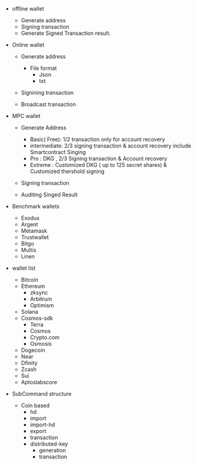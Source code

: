 - offline wallet
  - Generate address
  - Signing transaction
  - Generate Signed Transaction result.

- Online wallet
  - Generate address
  
    - File format 
      - Json
      - txt
  - Signining transaction
  - Broadcast transaction

- MPC wallet 
  - Generate Address 
    - Basic( Free): 1/2 transaction only for account recovery
    - intermediate: 2/3 signing transaction & account recovery include Smartcontract Singing
    - Pro : DKG , 2/3 Signing transaction & Account recovery
    - Extreme : Customized DKG ( up to 125 secret shares) & Customized thershold signing 

  - Signing transaction
  
  - Auditing Singed Result


- Benchmark wallets
  - Exodus
  - Argent
  - Metamask
  - Trustwallet
  - Bitgo
  - Multis
  - Linen


- wallet list 
  - Bitcoin
  - Ethereum
    - zksync
    - Arbitrum
    - Optimism
  - Solana
  - Cosmos-sdk
    - Terra
    - Cosmos
    - Crypto.com
    - Osmosis
  - Dogecoin
  - Near
  - Dfinity
  - Zcash
  - Sui
  - Aptoslabscore


- SubCommand structure
  - Coin based 
    - hd
    - import
    - import-hd
    - export
    - transaction
    - distributed-key
      - generation
      - transaction
  

  